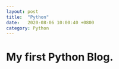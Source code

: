 ```yaml
---
layout: post
title:  "Python"
date:   2020-08-06 10:00:40 +0800
category: Python
---
```


# My first Python Blog.
